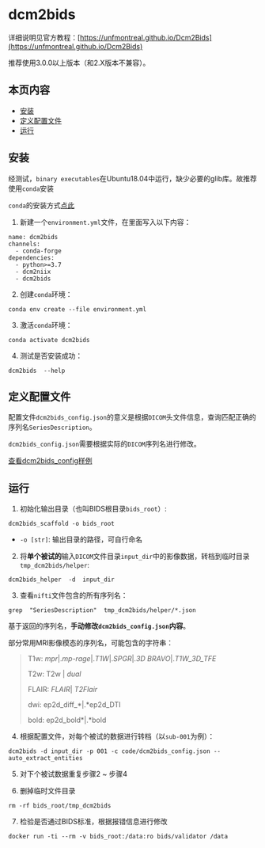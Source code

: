# dcm2bids
详细说明见官方教程：[https://unfmontreal.github.io/Dcm2Bids](https://unfmontreal.github.io/Dcm2Bids)

推荐使用3.0.0以上版本（和2.X版本不兼容）。

## 本页内容
* [安装](#安装)
* [定义配置文件](#定义配置文件)
* [运行](#运行)


## 安装
经测试，`binary executables`在Ubuntu18.04中运行，缺少必要的glib库。故推荐使用`conda`安装

`conda`的安装方式[点此](https://docs.conda.io/projects/conda/en/latest/user-guide/install/index.html)

1. 新建一个`environment.yml`文件，在里面写入以下内容：
```
name: dcm2bids
channels:
  - conda-forge
dependencies:
  - python>=3.7
  - dcm2niix
  - dcm2bids
```

2. 创建`conda`环境：
```
conda env create --file environment.yml
``` 

3. 激活`conda`环境：
```
conda activate dcm2bids
``` 
4. 测试是否安装成功：
```
dcm2bids  --help
``` 
## 定义配置文件
配置文件`dcm2bids_config.json`的意义是根据`DICOM`头文件信息，查询匹配正确的序列名`SeriesDescription`。

`dcm2bids_config.json`需要根据实际的`DICOM`序列名进行修改。

[查看dcm2bids_config样例](dcm2bids_config.json)



## 运行
1. 初始化输出目录（也叫BIDS根目录`bids_root`）:
```
dcm2bids_scaffold -o bids_root
```
- `-o [str]`: 输出目录的路径，可自行命名

2. 将**单个被试的**输入`DICOM`文件目录`input_dir`中的影像数据，转档到临时目录`tmp_dcm2bids/helper`:
```
dcm2bids_helper  -d  input_dir 
```
3. 查看`nifti`文件包含的所有序列名：
```
grep  "SeriesDescription"  tmp_dcm2bids/helper/*.json
```
基于返回的序列名，**手动修改`dcm2bids_config.json`内容**。

部分常用MRI影像模态的序列名，可能包含的字符串：
> T1w: *mpr*|.*mp-rage*|.*T1W*|.*SPGR*|.*3D BRAVO*|.*T1W_3D_TFE*
> 
> T2w: T2w | *dual*
> 
> FLAIR: *FLAIR*| *T2Flair*
> 
> dwi: ep2d_diff_*|.*ep2d_DTI
> 
> bold: ep2d_bold*|.*bold

4. 根据配置文件，对每个被试的数据进行转档（以`sub-001`为例）：
```
dcm2bids -d input_dir -p 001 -c code/dcm2bids_config.json --auto_extract_entities
```
5. 对下个被试数据重复步骤2 ~ 步骤4

6. 删掉临时文件目录
```
rm -rf bids_root/tmp_dcm2bids
```

7. 检验是否通过BIDS标准，根据报错信息进行修改
```
docker run -ti --rm -v bids_root:/data:ro bids/validator /data
```
